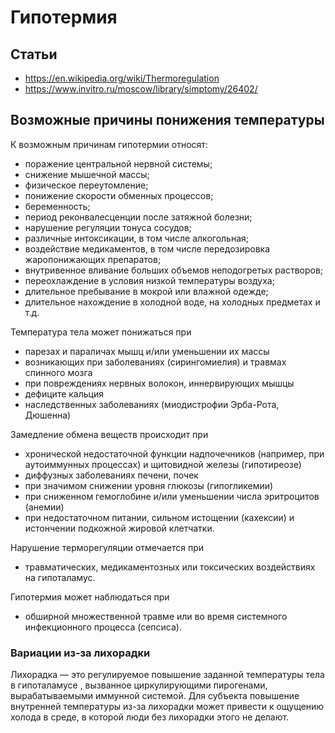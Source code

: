# Гипотермия

## Статьи

- https://en.wikipedia.org/wiki/Thermoregulation
- https://www.invitro.ru/moscow/library/simptomy/26402/

## Возможные причины понижения температуры  

К возможным причинам гипотермии относят:    

*   поражение центральной нервной системы;
*   снижение мышечной массы;
*   физическое переутомление;
*   понижение скорости обменных процессов;
*   беременность;
*   период реконвалесценции после затяжной болезни;
*   нарушение регуляции тонуса сосудов;
*   различные интоксикации, в том числе алкогольная;
*   воздействие медикаментов, в том числе передозировка жаропонижающих препаратов;
*   внутривенное вливание больших объемов неподогретых растворов;
*   переохлаждение в условия низкой температуры воздуха;
*   длительное пребывание в мокрой или влажной одежде;
*   длительное нахождение в холодной воде, на холодных предметах и т.д.

Температура тела может понижаться при 
- парезах и параличах мышц и/или уменьшении их массы
- возникающих при заболеваниях (сирингомиелия) и травмах спинного мозга
- при повреждениях нервных волокон, иннервирующих мышцы
- дефиците кальция
- наследственных заболеваниях (миодистрофии Эрба-Рота, Дюшенна)

Замедление обмена веществ происходит при 
- хронической недостаточной функции надпочечников (например, при аутоиммунных процессах) и щитовидной железы (гипотиреозе)
- диффузных заболеваниях печени, почек
- при значимом снижении уровня глюкозы (гипогликемии)
- при сниженном гемоглобине и/или уменьшении числа эритроцитов (анемии)
- при недостаточном питании, сильном истощении (кахексии) и истончении подкожной жировой клетчатки.

Нарушение терморегуляции отмечается при 
- травматических, медикаментозных или токсических воздействиях на гипоталамус.

Гипотермия может наблюдаться при 
- обширной множественной травме или во время системного инфекционного процесса (сепсиса).

### Вариации из-за лихорадки
Лихорадка — это регулируемое повышение заданной температуры тела в гипоталамусе , вызванное циркулирующими пирогенами, вырабатываемыми иммунной системой. Для субъекта повышение внутренней температуры из-за лихорадки может привести к ощущению холода в среде, в которой люди без лихорадки этого не делают.

